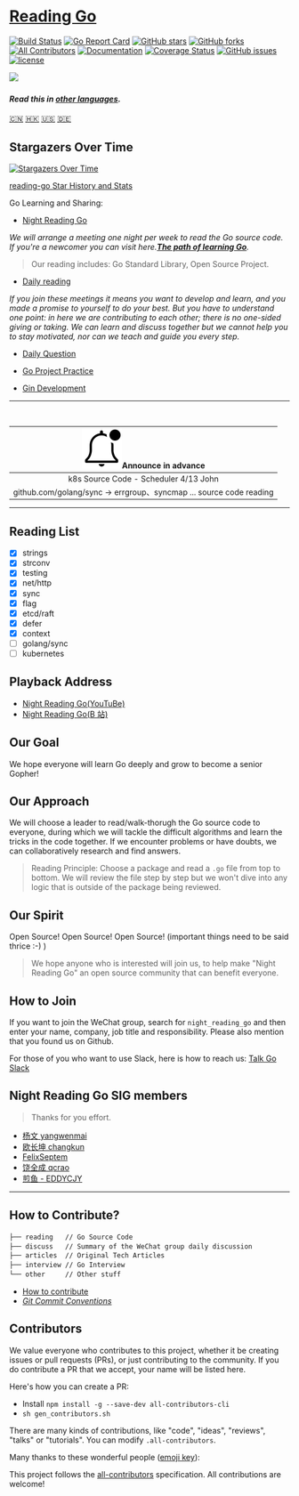 # [Reading Go](https://reading.developerlearning.cn/)
[![Build Status](https://travis-ci.org/talk-go/night.svg?branch=master)](https://travis-ci.org/talk-go/night) [![Go Report Card](https://goreportcard.com/badge/github.com/talk-go/night)](https://goreportcard.com/report/github.com/talk-go/night) [![GitHub stars](https://img.shields.io/github/stars/talk-go/night.svg?label=Stars)](https://github.com/talk-go/night) [![GitHub forks](https://img.shields.io/github/forks/talk-go/night.svg?label=Fork)](https://github.com/talk-go/night) [![All Contributors](https://img.shields.io/badge/all_contributors-48-orange.svg?style=flat-square)](#contributors) [![Documentation](https://godoc.org/github.com/talk-go/night?status.svg)](http://godoc.org/github.com/talk-go/night) [![Coverage Status](https://coveralls.io/repos/github/talk-go/night/badge.svg?branch=master)](https://coveralls.io/github/talk-go/night?branch=master) [![GitHub issues](https://img.shields.io/github/issues/talk-go/night.svg?label=Issue)](https://github.com/talk-go/night/issues) [![license](https://img.shields.io/github/license/talk-go/night.svg)](https://github.com/talk-go/night/blob/master/LICENSE)

<img src="https://raw.githubusercontent.com/talk-go/night/master/static/images/2018-12-11-night-reading-go.jpg" width="400px;"/>

#### *Read this in [other languages](Translations.md).*

[🇨🇳](README.md)
[🇭🇰](README.cht.md)
[🇺🇸](README.en.md)
[🇩🇪](README.de.md)

## Stargazers Over Time

[![Stargazers Over Time](https://starcharts.herokuapp.com/talk-go/night.svg)](https://starcharts.herokuapp.com/talk-go/night)

[reading-go Star History and Stats](https://seladb.github.io/StarTrack-js/#/preload?r=talk-go,night)

Go Learning and Sharing:

- [Night Reading Go](https://github.com/talk-go/night/labels/Go%20%E5%A4%9C%E8%AF%BB)

*We will arrange a meeting one night per week to read the Go source code. If you're a newcomer you can visit here.**[The path of learning Go](https://github.com/talk-go/read)**.*
>Our reading includes: Go Standard Library, Open Source Project.

- [Daily reading](https://github.com/talk-go/night/labels/%E6%AF%8F%E6%97%A5%E9%98%85%E8%AF%BB)

*If you join these meetings it means you want to develop and learn, and you made a promise to yourself to do your best. But you have to understand one point: in here we are contributing to each other; there is no one-sided giving or taking. We can learn and discuss together but we cannot help you to stay motivated, nor can we teach and guide you every step.*

- [Daily Question](https://github.com/talk-go/night/labels/%E6%AF%8F%E6%97%A5%E4%B8%80%E9%97%AE)

- [Go Project Practice](https://github.com/talk-go/night/labels/Go%20%E9%A1%B9%E7%9B%AE%E5%AE%9E%E8%B7%B5)
- [Gin Development](https://github.com/talk-go/night/labels/Gin%20%E5%BC%80%E5%8F%91)

----

<br>

|![notification](/static/images/bell-outline-badged.svg)Announce in advance|
|:------------------:|
| k8s Source Code - Scheduler 4/13 John|
| github.com/golang/sync -> errgroup、syncmap ... source code reading |

----

## Reading List

- [x] strings
- [x] strconv
- [x] testing
- [x] net/http
- [x] sync
- [x] flag
- [x] etcd/raft
- [x] defer
- [x] context
- [ ] golang/sync
- [ ] kubernetes

## Playback Address

- [Night Reading Go(YouTuBe)](https://www.youtube.com/channel/UCZwrjDu5Rf6O_CX2CVx7n8Q?sub_confirmation=1)
- [Night Reading Go(B 站)](https://space.bilibili.com/326749661)

## Our Goal

We hope everyone will learn Go deeply and grow to become a senior Gopher!

## Our Approach

We will choose a leader to read/walk-thorugh the Go source code to everyone, during which we will tackle the difficult algorithms and learn the tricks in the code together. If we encounter problems or have doubts, we can collaboratively research and find answers.

>Reading Principle: Choose a package and read a `.go` file from top to bottom. We will review the file step by step but we won't dive into any logic that is outside of the package being reviewed.

## Our Spirit

Open Source! Open Source! Open Source! (important things need to be said thrice :-) )

>We hope anyone who is interested will join us, to help make "Night Reading Go" an open source community that can benefit everyone.

## How to Join

If you want to join the WeChat group, search for `night_reading_go` and then enter your name, company, job title and responsibility. Please also mention that you found us on Github.

For those of you who want to use Slack, here is how to reach us: [Talk Go Slack](https://join.slack.com/t/talkgo/shared_invite/zt-89zh1000-KX2tZ6l~FSNP14Oy2B~onQ)

## Night Reading Go SIG members

>Thanks for you effort.

- [杨文 yangwenmai](https://github.com/yangwenmai)
- [欧长坤 changkun](https://github.com/changkun)
- [FelixSeptem](https://github.com/FelixSeptem)
- [饶全成 qcrao](https://github.com/qcrao)
- [煎鱼 - EDDYCJY](https://github.com/EDDYCJY)

----

## How to Contribute?

```sh
├── reading   // Go Source Code
├── discuss   // Summary of the WeChat group daily discussion
├── articles  // Original Tech Articles
├── interview // Go Interview
└── other     // Other stuff
```

- [How to contribute](https://github.com/talk-go/night/blob/master/CONTRIBUTING.md)
- *[Git Commit Conventions](https://docs.google.com/document/d/1QrDFcIiPjSLDn3EL15IJygNPiHORgU1_OOAqWjiDU5Y/edit?pref=2&pli=1#)*

## Contributors

We value everyone who contributes to this project, whether it be creating issues or pull requests (PRs), or just contributing to the community. If you do contribute a PR that we accept, your name will be listed here.

Here's how you can create a PR:

- Install `npm install -g --save-dev all-contributors-cli`
- `sh gen_contributors.sh`

There are many kinds of contributions, like "code", "ideas", "reviews", "talks" or "tutorials". You can modify `.all-contributors`.

Many thanks to these wonderful people ([emoji key](https://github.com/kentcdodds/all-contributors#emoji-key)):

<!-- ALL-CONTRIBUTORS-LIST:START - Do not remove or modify this section -->
<!-- prettier-ignore -->
<!-- ALL-CONTRIBUTORS-LIST:END -->

This project follows the [all-contributors](https://github.com/kentcdodds/all-contributors) specification. All contributions are welcome!
